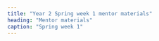 ```yaml
---
title: "Year 2 Spring week 1 mentor materials"
heading: "Mentor materials"
caption: "Spring week 1"
---
```

